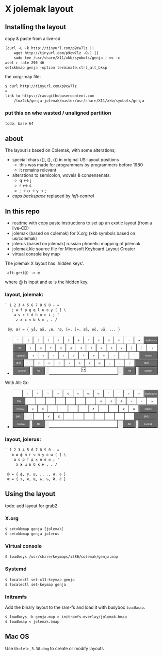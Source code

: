 # X jolemak layout

## Installing the layout

copy & paste from a live-cd:

    (curl -L -k http://tinyurl.com/p9cw7lz ||
        wget http://tinyurl.com/p9cw7lz -O-) ||
		sudo tee /usr/share/X11/xkb/symbols/genja | wc -c 
    xset r rate 290 46
    setxkbmap genja -option terminate:ctrl_alt_bksp

the xorg-map file:

    $ curl http://tinyurl.com/p9cw7lz
    =
    link to https://raw.githubusercontent.com
        /tox2ik/genja-jolemak/master/usr/share/X11/xkb/symbols/genja


### put this on whe wasted / unaligned partition

	todo: base 64



## about

The layout is based on Colemak, with some alterations;

- special chars ([], {}, ()) in original US-layout positions
  - this was made for programmers by programmers before 1980
  - it remains relevant
- alterations to semicolon, wovels & consensenats:
  - q <-> j
  - r <-> s
  - \; -> o -> y -> ;
- *caps backspace* replaced by *left-control*

## In this repo

- readme with copy paste instructions to set up an exotic layout (from a live-CD)
- jolemak (based on colemak) for X.org (xkb symbols based on us/colemak)
- jolerus (based on jolemak) russian phonetic mapping of jolemak
- jolemak.klc source file for Microsoft Keyboard Layout Creator
- virtual console key map

The jolemak X layout has  'hidden keys'.

     alt-gr+(@) -> œ

where @ is input and æ is the hidden key.


### layout, jolemak:

    ` 1 2 3 4 5 6 7 8 9 0 - =
       j w f p g q l u o y [ ] \
        a s r t d h n e i ; '
         z x c v b k m , . /

     (@, æ) = { yå, aä, ;æ, 'ø, [«, ]», sß, oö, uü, ... }

- ![jolemak](/image/jolemak.jpg "Jolemak")

With <kdb>Alt-Gr</kbd>: 

- ![jolemak altgr](/image/jolemak-AltGr.jpg "Jolemak Alternative Graph")


### layout, jolerus:

    ` 1 2 3 4 5 6 7 8 9 0 - =
       я ш ф п г ч л у о ы [ ] \
        а с р т д х н е и ; '
         з ж ц в б к м , . /

     @ = { ф, у, ш, ,, ., и, е }
     œ = { э, ю, щ, ь, ъ, й, ё }



## Using the layout

todo: add layout for grub2

### X.org

    $ setxkbmap genja [jolemak]
    $ setxkbmap genja jolerus

### Virtual console

	$ loadkeys /usr/share/keymaps/i386/colemak/genja.map

### Systemd

    $ localectl set-x11-keymap genja
    $ localectl set-keymap genja

### Initramfs

Add the binary layout to the ram-fs and load it with busybox `loadkmap`.

    $ loadkeys -b genja.map > initramfs-overlay/jolemak.bmap
    $ loadkmap < jolemak.bmap

## Mac OS

Use `Ukelele_3.30.dmg` to create or modify layouts
